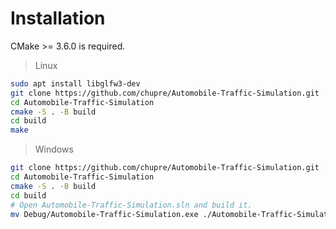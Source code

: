 # Installation
CMake >= 3.6.0 is required.
>Linux
```bash
sudo apt install libglfw3-dev
git clone https://github.com/chupre/Automobile-Traffic-Simulation.git
cd Automobile-Traffic-Simulation
cmake -S . -B build
cd build
make
```

>Windows
```bash
git clone https://github.com/chupre/Automobile-Traffic-Simulation.git
cd Automobile-Traffic-Simulation
cmake -S . -B build
cd build
# Open Automobile-Traffic-Simulation.sln and build it.
mv Debug/Automobile-Traffic-Simulation.exe ./Automobile-Traffic-Simulation.exe
```
